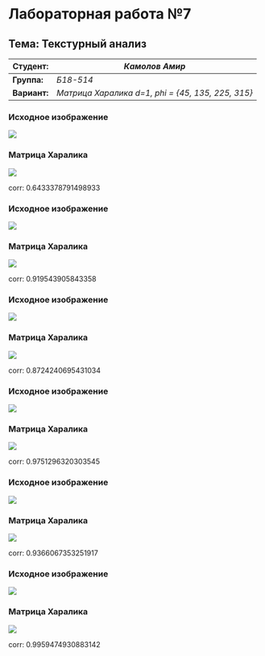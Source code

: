 # Лабораторная работа №7

## Тема: Текстурный анализ

|**Студент:**|*Камолов Амир*|
|------------|--------------|
|**Группа:** |*Б18-514*     |
|**Вариант:**|*Матрица Харалика d=1, phi = {45, 135, 225, 315}*|

### Исходное изображение

![](assets/1.jpg)

### Матрица Харалика

![](res/hararic/1.jpg)

corr: 0.6433378791498933



### Исходное изображение

![](assets/2.jpg)

### Матрица Харалика

![](res/hararic/2.jpg)

corr: 0.919543905843358



### Исходное изображение

![](assets/3.jpg)

### Матрица Харалика

![](res/hararic/3.jpg)

corr: 0.8724240695431034



### Исходное изображение

![](assets/4.jpg)

### Матрица Харалика

![](res/hararic/4.jpg)

corr: 0.9751296320303545



### Исходное изображение

![](assets/5.jpg)

### Матрица Харалика

![](res/hararic/5.jpg)

corr: 0.9366067353251917



### Исходное изображение

![](assets/6.jpg)

### Матрица Харалика

![](res/hararic/6.jpg)

corr: 0.9959474930883142




